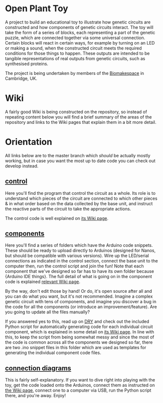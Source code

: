 
# Open Plant Toy

A project to build an educational toy to illustrate how genetic circuits are constructed and how components of genetic circuits interact. The toy will take the form of a series of blocks, each representing a part of the genetic puzzle, which are connected together via some universal connection. Certain blocks will react in certain ways, for example by turning on an LED or making a sound, when the constructed circuit meets the required conditions for those things to happen. These outputs are intended to be tangible representations of real outputs from genetic circuits, such as synthesised proteins.

The project is being undertaken by members of the [Biomakespace](https://biomake.space/home) in Cambridge, UK.

# Wiki

A fairly good Wiki is being constructed on the repository, so instead of repeating content below you will find a brief summary of the areas of the repository and links to the Wiki pages that explain them in a bit more detail.

# Orientation

All links below are to the master branch which _should_ be actually mostly working, but in case you want the most up to date code you can check out develop instead.

## [control](https://github.com/biomakespace/OpenPlantToy/tree/master/control)

Here you'll find the program that control the circuit as a whole. Its role is to understand which pieces of the circuit are connected to which other pieces & in what order based on the data collected by the base unit, and instruct the reactive parts of the circuit to take the appropriate actions.

The control code is well explained on [its Wiki page](https://github.com/biomakespace/OpenPlantToy/wiki/Controller-Code).

## [components](https://github.com/biomakespace/OpenPlantToy/tree/master/components)

Here you'll find a series of folders which have the Arduino code snippets. These should be ready to upload directly to Arduinos (designed for Nanos, but should be compatible with various versions). Wire up the LED/serial connections as indicated in the control section, connect the base unit to the computer then, run the control script and join the fun! Note that each component that we've designed so far has to have its own folder because {Arduino IDE things}. The full detail of what is going on in the component code is explained [relevant Wiki page](https://github.com/biomakespace/OpenPlantToy/wiki/Component-Code).

By the way, don't edit those by hand! Or do, it's open source after all and you can do what you want, but it's not recommended. Imagine a complex genetic circuit with tens of components, and imagine you discover a bug in the code for all the components (or introduce an improvement/feature). Are you going to update all the files manually?

If you answered yes to this, read up on [DRY](https://en.wikipedia.org/wiki/Don%27t_repeat_yourself) and check out the included Python script for automatically generating code for each individual circuit component, which is explained in some detail on [its Wiki page](https://github.com/biomakespace/OpenPlantToy/wiki/Component-Code-Generator-Script). In line with this, to keep the script from being somewhat messy and since the most of the code is common across all the components we designed so far, there are two .ino snippet files in this folder which are used as templates for generating the individual component code files.

## [connection diagrams](https://github.com/biomakespace/OpenPlantToy/tree/master/connection_diagrams)

This is fairly self-explanatory. If you want to dive right into playing with the toy, get the code loaded onto the Arduinos, connect them as instructed on [the Wiki page](https://github.com/biomakespace/OpenPlantToy/wiki/Component-Connections), connect one to a computer via USB, run the Python script there, and you're away. Enjoy! 
